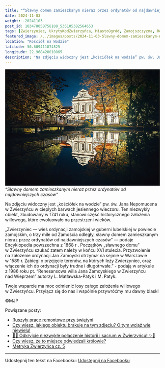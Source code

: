 ```yaml
---
title: "“Sławny domem zamieszkanym nieraz przez ordynatów od najdawniejszych czasów”"
date: 2024-11-03
weight: -20241103
post_id: 103478058758108_535105382564653
tags: [Zwierzyniec, UkrytyKodZwierzyńca, MiastoOgród, Zamojszczyzna, Roztocze, Lubelskie, villarestituta, turystyka, dziedzictwo, zabytki, krajobrazy, TajemnicePrzeszłości, PodróżeWczasie, MagiczneMiejsce]
featured_image: /../images/posts/2024-11-03-Slawny-domem-zamieszkanym-nieraz-przez-ordynatow.jpg
location: "Kościół na Wodzie"
latitude: 50.609411874825
longitude: 22.968428010865
description: "Na zdjęciu widoczny jest „kościółek na wodzie” pw. św. Jana Nepomucena w Zwierzyńcu w ciepłych barwach jesiennego wieczoru. Ten niezwykły obiekt, zbud..."
---
```


![“Sławny domem zamieszkanym nieraz przez ordynatów od najdawniejszych czasów”](/images/posts/2024-11-03-Slawny-domem-zamieszkanym-nieraz-przez-ordynatow.jpg)
*“Sławny domem zamieszkanym nieraz przez ordynatów od najdawniejszych czasów”*

Na zdjęciu widoczny jest „kościółek na wodzie” pw. św. Jana Nepomucena w Zwierzyńcu w ciepłych barwach jesiennego wieczoru. Ten niezwykły obiekt, zbudowany w 1741 roku, stanowi część historycznego założenia willowego, które ewoluowało na przestrzeni wieków.

„Zwierzyniec — wieś ordynacji zamojskiej w guberni lubelskiej w powiecie zamojskim, o trzy mile od Zamościa odległy, sławny domem zamieszkanym nieraz przez ordynatów od najdawniejszych czasów” — podaje Encyklopedia powszechna z 1868 r . Początków „sławnego domu” w Zwierzyńcu szukać zatem należy w końcu XVI stulecia. Przyzwolenie na założenie ordynacji Jan Zamoyski otrzymał na sejmie w Warszawie w 1589 r. Zabiegi o przejęcie terenów, na których leży Zwierzyniec, oraz włączenie ich do ordynacji były trudne i długotrwałe.” - podają w artykule z 1986 roku pt. “Renesansowa willa Jana Zamoyskiego w Zwierzyńcu nad Wieprzem” autorzy L. Matławska-Patyk i M. Patyk.

Twoje wsparcie ma moc odmienić losy całego założenia willowego w Zwierzyńcu. Przyłącz się do nas i wspólnie przywróćmy mu dawny blask!



©MJP

Powiązane posty:
- [Ruszyły prace remontowe przy świątyni](/posts/Ruszyly-prace-remontowe-przy-swiatyni)
- [Czy wiesz, jakiego obiektu brakuje na tym zdjęciu? O tym wciąż wie niewielu!](/posts/Czy-wiesz-jakiego-obiektu-brakuje-na-tym-zdjeciu-O-tym)
- [🌟✨ Odkryjcie niezwykłe połączenie historii i sacrum w Zwierzyńcu! ✨🌟](/posts/-Odkryjcie-niezwykle-polaczenie-historii-i-sacrum)
- [Czy wiesz, że to miejsce odwiedzali królowie?](/posts/Czy-wiesz-ze-to-miejsce-odwiedzali-krolowie)
- [Metryka Zwierzyńca cz. 5](/posts/Metryka-Zwierzynca-cz-5)


---

Udostępnij ten tekst na Facebooku:
[Udostępnij na Facebooku](https://www.facebook.com/sharer/sharer.php?u=https://stowarzyszeniewachniewskiej.pl/posts/Slawny-domem-zamieszkanym-nieraz-przez-ordynatow)

<script type="application/ld+json">
{
  "@context": "https://schema.org",
  "@type": "BlogPosting",
  "headline": "“Sławny domem zamieszkanym nieraz przez ordynatów od najdawniejszych czasów”",
  "datePublished": "2024-11-03",
  "dateModified": "2024-11-03",
  "author": {
    "@type": "Person",
    "name": "Michał Jan Patyk"
  },
  "publisher": {
    "@type": "Organization",
    "name": "Stowarzyszenie im. Aleksandry Wachniewskiej",
    "logo": {
      "@type": "ImageObject",
      "url": "https://stowarzyszeniewachniewskiej.pl/images/logo/logo.svg"
    }
  },
  "mainEntityOfPage": {
    "@type": "WebPage",
    "@id": "https://stowarzyszeniewachniewskiej.pl/posts/Slawny-domem-zamieszkanym-nieraz-przez-ordynatow"
  },
  "image": {
    "@type": "ImageObject",
    "url": "https://stowarzyszeniewachniewskiej.pl/images/posts/2024-11-03-Slawny-domem-zamieszkanym-nieraz-przez-ordynatow.jpg"
  },
  "articleSection": "Dziedzictwo Kulturowe i Zabytki",
  "keywords": "Zwierzyniec, UkrytyKodZwierzyńca, MiastoOgród, Zamojszczyzna, Roztocze, Lubelskie, villarestituta, turystyka, dziedzictwo, zabytki, krajobrazy, TajemnicePrzeszłości, PodróżeWczasie, MagiczneMiejsce",
  "wordCount": 156,
  "articleBody": "Na zdjęciu widoczny jest „kościółek na wodzie” pw. św. Jana Nepomucena w Zwierzyńcu w ciepłych barwach jesiennego wieczoru. Ten niezwykły obiekt, zbudowany w 1741 roku, stanowi część historycznego założenia willowego, które ewoluowało na przestrzeni wieków.\n\n„Zwierzyniec — wieś ordynacji zamojskiej w guberni lubelskiej w powiecie zamojskim, o trzy mile od Zamościa odległy, sławny domem zamieszkanym nieraz przez ordynatów od najdawniejszych czasów” — podaje Encyklopedia powszechna z 1868 r . Początków „sławnego domu” w Zwierzyńcu szukać zatem należy w końcu XVI stulecia. Przyzwolenie na założenie ordynacji Jan Zamoyski otrzymał na sejmie w Warszawie w 1589 r. Zabiegi o przejęcie terenów, na których leży Zwierzyniec, oraz włączenie ich do ordynacji były trudne i długotrwałe.” - podają w artykule z 1986 roku pt. “Renesansowa willa Jana Zamoyskiego w Zwierzyńcu nad Wieprzem” autorzy L. Matławska-Patyk i M. Patyk.\n\nTwoje wsparcie ma moc odmienić losy całego założenia willowego w Zwierzyńcu. Przyłącz się do nas i wspólnie przywróćmy mu dawny blask!\n\n             \n\n©MJP",
  "description": "Odkryj piękno Zwierzyńca i jego zabytki.",
  "copyrightHolder": {
    "@type": "Person",
    "name": "Michał Jan Patyk"
  }
}
</script>
<script type="application/ld+json">
{
  "@context": "https://schema.org",
  "@type": "BreadcrumbList",
  "itemListElement": [
    {
      "@type": "ListItem",
      "position": 1,
      "name": "Home",
      "item": "https://stowarzyszeniewachniewskiej.pl"
    },
    {
      "@type": "ListItem",
      "position": 2,
      "name": "posts",
      "item": "https://stowarzyszeniewachniewskiej.pl/posts"
    },
    {
      "@type": "ListItem",
      "position": 3,
      "name": "“Sławny domem zamieszkanym nieraz przez ordynatów od najdawniejszych czasów”",
      "item": "https://stowarzyszeniewachniewskiej.pl/posts/Slawny-domem-zamieszkanym-nieraz-przez-ordynatow"
    }
  ]
}
</script>
